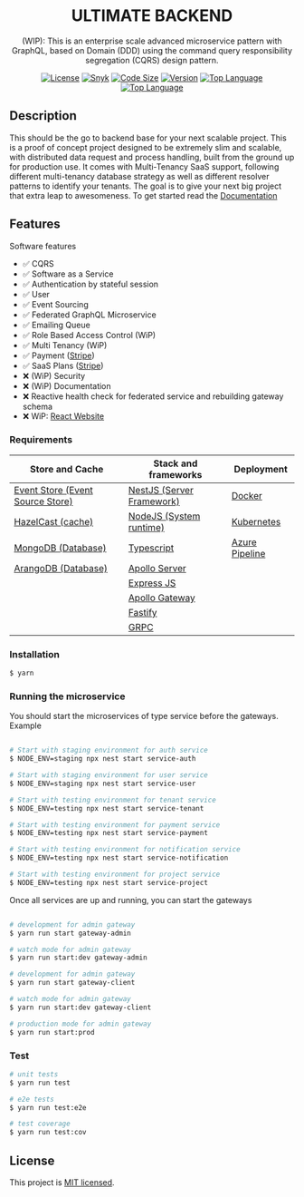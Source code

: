 <h1 align="center">
ULTIMATE BACKEND
</h1>
  
<p align="center">
  <bold>(WIP)</bold>: This is an enterprise scale advanced microservice pattern with GraphQL, based on Domain  (DDD) using the command query responsibility segregation (CQRS) design pattern.
</p>
    <p align="center">
</p>

<p align="center">
<a href="https://img.shields.io/github/license/juicycleff/ultimate-backend?style=flat-square" target="_blank"><img src="https://img.shields.io/github/license/juicycleff/ultimate-backend?style=flat-square" alt="License"/></a>
<a href="https://img.shields.io/snyk/vulnerabilities/github/juicycleff/ultimate-backend?style=flat-square" target="_blank"><img src="https://img.shields.io/snyk/vulnerabilities/github/juicycleff/ultimate-backend?style=flat-square" alt="Snyk"/></a>
<a href="https://img.shields.io/github/languages/code-size/juicycleff/ultimate-backend?style=flat-square" target="_blank"><img src="https://img.shields.io/github/languages/code-size/juicycleff/ultimate-backend?style=flat-square" alt="Code Size"/></a>
<a href="https://img.shields.io/github/package-json/v/juicycleff/ultimate-backend?style=flat-square" target="_blank"><img src="https://img.shields.io/github/package-json/v/juicycleff/ultimate-backend?style=flat-square" alt="Version"/></a>
<a href="https://img.shields.io/github/languages/top/juicycleff/ultimate-backend?style=flat-square" target="_blank"><img src="https://img.shields.io/github/languages/top/juicycleff/ultimate-backend?style=flat-square" alt="Top Language"/></a>
<a href="https://img.shields.io/codacy/grade/dc460840375d4ac995f5647a5ed10179?style=flat-square" target="_blank"><img src="https://img.shields.io/codacy/grade/dc460840375d4ac995f5647a5ed10179?style=flat-square" alt="Top Language"/></a>
</p>

## Description

This should be the go to backend base for your next scalable project. This is a proof of concept project designed to be extremely slim and scalable, with distributed data request and process handling, built from the ground up for production use. It comes with Multi-Tenancy SaaS support, following different multi-tenancy database strategy as well as different resolver patterns
to identify your tenants. The goal is to give your next big project that extra leap to awesomeness. To get started read the [Documentation](https://ultimate-backend.developerhub.io/)

## Features

Software features

*   ✅ CQRS
*   ✅ Software as a Service
*   ✅ Authentication by stateful session
*   ✅ User
*   ✅ Event Sourcing
*   ✅ Federated GraphQL Microservice
*   ✅ Emailing Queue
*   ✅ Role Based Access Control (WiP)
*   ✅ Multi Tenancy (WiP)
*   ✅ Payment ([Stripe](https://stripe.com/))
*   ✅ SaaS Plans ([Stripe](https://stripe.com/))
*   ❌ (WiP) Security
*   ❌ (WiP) Documentation
*   ❌ Reactive health check for federated service and rebuilding gateway schema
*   ❌ WiP: [React Website](https://github.com/juicycleff/ultimate-backend-dashboard)

### Requirements

| Store and Cache                                            | Stack and frameworks                                                                       | Deployment                                                                     |
|------------------------------------------------------------|--------------------------------------------------------------------------------------------|--------------------------------------------------------------------------------|
| [Event Store (Event Source Store)](https://eventstore.org) | [NestJS (Server Framework)](https://nestjs.com)                                            | [Docker](https://www.docker.com/)                                              |
| [HazelCast (cache)](https://hazelcast.com/)                | [NodeJS (System runtime)](https://nodejs.org)                                              | [Kubernetes](https://kubernetes.io/)                                           |
| [MongoDB (Database)](https://www.mongodb.com/)             | [Typescript](https://www.typescriptlang.org)                                               | [Azure Pipeline](https://azure.microsoft.com/en-us/services/devops/pipelines/) |
| [ArangoDB (Database)](https://www.arangodb.com/)           | [Apollo Server](https://www.apollographql.com/docs/apollo-server)                          |                                                                                |
|                                                            | [Express JS](https://expressjs.com)                                                        |                                                                                |
|                                                            | [Apollo Gateway](https://www.apollographql.com/docs/apollo-server/federation/introduction) |                                                                                |                                                                               |
|                                                            | [Fastify](https://www.fastify.io)                                                          |                                                                                |                                                                               |
|                                                            | [GRPC](https://grpc.io/)                                                                   |                                                                                |

### Installation

```bash
$ yarn
```

### Running the microservice

You should start the microservices of type service before the gateways. Example

```bash

# Start with staging environment for auth service
$ NODE_ENV=staging npx nest start service-auth

# Start with staging environment for user service
$ NODE_ENV=staging npx nest start service-user

# Start with testing environment for tenant service
$ NODE_ENV=testing npx nest start service-tenant

# Start with testing environment for payment service
$ NODE_ENV=testing npx nest start service-payment

# Start with testing environment for notification service
$ NODE_ENV=testing npx nest start service-notification

# Start with testing environment for project service
$ NODE_ENV=testing npx nest start service-project
```

Once all services are up and running, you can start the gateways
```bash

# development for admin gateway
$ yarn run start gateway-admin

# watch mode for admin gateway
$ yarn run start:dev gateway-admin

# development for admin gateway
$ yarn run start gateway-client

# watch mode for admin gateway
$ yarn run start:dev gateway-client

# production mode for admin gateway
$ yarn run start:prod

```

### Test

```bash
# unit tests
$ yarn run test

# e2e tests
$ yarn run test:e2e

# test coverage
$ yarn run test:cov
```


## License

  This project is [MIT licensed](LICENSE).
